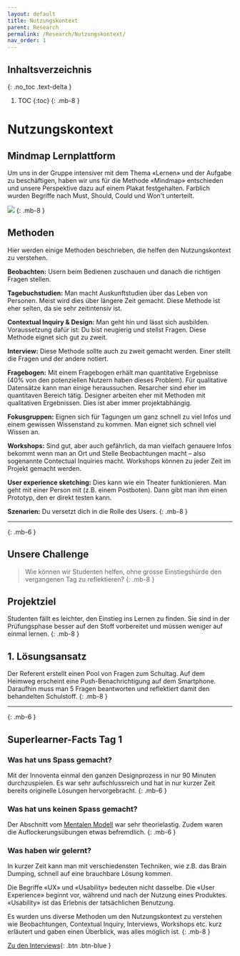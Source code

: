 ```yaml
---
layout: default
title: Nutzungskontext
parent: Research
permalink: /Research/Nutzungskontext/
nav_order: 1
---
```


## Inhaltsverzeichnis
{: .no_toc .text-delta }

1. TOC
{:toc}
{: .mb-8 }


# Nutzungskontext
## Mindmap Lernplattform
Um uns in der Gruppe intensiver mit dem Thema «Lernen» und der Aufgabe zu beschäftigen, haben wir uns für die Methode «Mindmap» entschieden und unsere Perspektive dazu auf einem Plakat festgehalten. Farblich wurden Begriffe nach Must, Should, Could und Won't unterteilt.

![](https://github.com/matthiasmeierkoch/hcd-documentation/blob/gh-pages/images/mindmap.jpg?raw=true)
{: .mb-8 }


## Methoden 
Hier werden einige Methoden beschrieben, die helfen den Nutzungskontext zu verstehen.

**Beobachten:** Usern beim Bedienen zuschauen und danach die richtigen Fragen stellen.

**Tagebuchstudien:** Man macht Auskunftstudien über das Leben von Personen.  Meist wird dies über längere Zeit gemacht. Diese Methode ist eher selten, da sie sehr zeitintensiv ist.

**Contextual Inquiry & Design:** Man geht hin und lässt sich ausbilden. Voraussetzung dafür ist: Du bist neugierig und stellst Fragen. Diese Methode eignet sich gut zu zweit.

**Interview:** Diese Methode sollte auch zu zweit gemacht werden. Einer stellt die Fragen und der andere notiert.

**Fragebogen:** Mit einem Fragebogen erhält man quantitative Ergebnisse (40% von den potenziellen Nutzern haben dieses Problem). Für qualitative Datensätze kann man einige heraussuchen. Resarcher sind eher im quantitaven Bereich tätig. Designer arbeiten eher mit Methoden mit qualitativen Ergebnissen. Dies ist aber immer projektabhängig.

**Fokusgruppen:** Eignen sich für Tagungen um ganz schnell zu viel Infos und einem gewissen Wissenstand zu kommen. Man eignet sich schnell viel Wissen an.

**Workshops:** Sind gut, aber auch gefährlich, da man vielfach genauere Infos bekommt wenn man an Ort und Stelle Beobachtungen macht – also sogenannte Contectual Inquiries macht. Workshops können zu jeder Zeit im Projekt gemacht werden.

**User experience sketching:** Dies kann wie ein Theater funktionieren. Man geht mit einer Person mit (z.B. einem Postboten). Dann gibt man ihm einen Prototyp, den er direkt testen kann.

**Szenarien:** Du versetzt dich in die Rolle des Users.
{: .mb-8 }

---
{: .mb-6 }

## Unsere Challenge
> Wie können wir Studenten helfen, ohne grosse Einstiegshürde den vergangenen Tag zu reflektieren?
{: .mb-8 }

## Projektziel
Studenten fällt es leichter, den Einstieg ins Lernen zu finden. Sie sind in der Prüfungsphase besser auf den Stoff vorbereitet und müssen weniger auf einmal lernen. 
{: .mb-8 }

## 1. Lösungsansatz
Der Referent erstellt einen Pool von Fragen zum Schultag. Auf dem Heimweg erscheint eine Push-Benachrichtigung auf dem Smartphone. Daraufhin muss man 5 Fragen beantworten und reflektiert damit den behandelten Schulstoff.
{: .mb-8 }

---
{: .mb-6 }

## Superlearner-Facts Tag 1


### Was hat uns Spass gemacht?
Mit der Innoventa einmal den ganzen Designprozess in nur 90 Minuten durchzuspielen. Es war sehr aufschlussreich und hat in nur kurzer Zeit bereits originelle Lösungen hervorgebracht.
{: .mb-6 }

### Was hat uns keinen Spass gemacht?
Der Abschnitt vom [
Mentalen Modell](https://www.netnode.ch/blog/mentale-modelle-als-zentrales-konzept-im-bereich-der-usability) war sehr theorielastig. Zudem waren die Auflockerungsübungen etwas befremdlich.
{: .mb-6 }

### Was haben wir gelernt?
In kurzer Zeit kann man mit verschiedensten Techniken, wie z.B. das Brain Dumping, schnell auf eine brauchbare Lösung kommen.

Die Begriffe «UX» und «Usability» bedeuten nicht dasselbe. Die «User Experience» beginnt vor, während und nach der Nutzung eines Produktes. «Usability» ist das Erlebnis der tatsächlichen Benutzung.

Es wurden uns diverse Methoden um den Nutzungskontext zu verstehen wie Beobachtungen, Contextual Inquiry, Interviews, Workshops etc. kurz erläutert und gaben einen Überblick, was alles möglich ist.
{: .mb-8 }


[Zu den Interviews](https://matthiasmeierkoch.github.io/hcd-documentation/Research/Research-und-Interviews/){: .btn .btn-blue }
